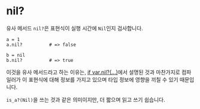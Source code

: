 # nil?

유사 메서드 `nil?`은 표현식이 실행 시간에 `Nil`인지 검사합니다.

```crystal
a = 1
a.nil?          # => false

b = nil
b.nil?          # => true
```

이것을 유사 메서드라고 하는 이유는, [if var.nil?(...)](if_var_nil.html)에서 설명된 것과 마찬가지로 컴파일러가 이 표현식에 대해 정보를 가지고 있으며 타입 정보에 영향을 끼칠 수 있기 때문입니다.

`is_a?(Nil)`을 쓰는 것과 같은 의미이지만, 더 짧으며 읽고 쓰기 쉽습니다.
